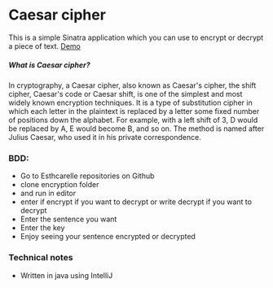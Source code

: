 # Caesar cipher

This is a simple Sinatra application which you can use to encrypt or decrypt a piece of text. [Demo](https://ca3sar-ciph3r.mariozugaj.com)

##### What is Caesar cipher?



In cryptography, a Caesar cipher, also known as Caesar's cipher, the shift cipher, Caesar's code or Caesar shift, is one of the simplest and most widely known encryption techniques. It is a type of substitution cipher in which each letter in the plaintext is replaced by a letter some fixed number of positions down the alphabet. For example, with a left shift of 3, D would be replaced by A, E would become B, and so on. The method is named after Julius Caesar, who used it in his private correspondence.


### BDD:

* Go to Esthcarelle repositories on Github
* clone encryption  folder
* and run in editor
* enter if encrypt if you want to decrypt or write decrypt if you want to decrypt
* Enter the sentence you want
* Enter the key
* Enjoy seeing your sentence encrypted or decrypted


### Technical notes

* Written in java using IntelliJ

